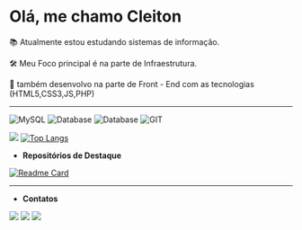 # **Olá, me chamo Cleiton**

📚 Atualmente estou estudando sistemas de informação.

🛠 Meu Foco principal é na parte de Infraestrutura.

🔧 também desenvolvo na parte de Front - End com as tecnologias (HTML5,CSS3,JS,PHP)

---

<!--Seção de ferramentas utilizadas-->

![MySQL](https://img.shields.io/badge/MySQL-00000F?style=for-the-badge&logo=mysql&logoColor=white)
![Database](https://img.shields.io/badge/Oracle-F80000?style=for-the-badge&logo=Oracle&logoColor=white)
![Database](https://img.shields.io/badge/MongoDB-4EA94B?style=for-the-badge&logo=mongodb&logoColor=white)
![GIT](https://img.shields.io/badge/GIT-E44C30?style=for-the-badge&logo=git&logoColor=white)

<!--Estatisticas do GitHub-->
![](https://github-readme-stats.vercel.app/api?username=CleitonMendesCG&show_icons=true&theme=codeSTACKr)
[![Top Langs](https://github-readme-stats.vercel.app/api/top-langs/?username=CleitonMendesCG&langs_count=6)](https://github.com/CleitonMendesCG&tema=blue)


<!--Repositórios mais relevantes-->

* **Repositórios de Destaque**

[![Readme Card](https://github-readme-stats.vercel.app/api/pin/?username=CleitonMendesCG&repo=Projetos-Front-End)](https://github.com/CleitonMendesCG/Projetos-Front-End)

<!--Meios de contato-->
---
- **Contatos**

[![](https://img.shields.io/badge/LinkedIn-0077B5?style=for-the-badge&logo=linkedin&logoColor=white)](https://linkedin.com/in/cleitonmendescoelho)
[![](https://img.shields.io/badge/WhatsApp-25D366?style=for-the-badge&logo=whatsapp&logoColor=white)]()
[![](https://img.shields.io/badge/Gmail-D14836?style=for-the-badge&logo=gmail&logoColor=white)]()


